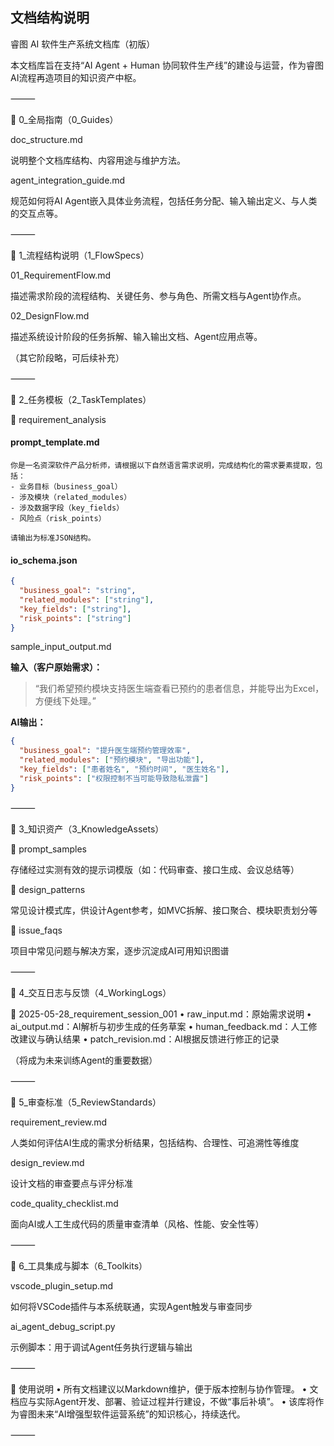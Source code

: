 ## 文档结构说明

睿图 AI 软件生产系统文档库（初版）

本文档库旨在支持“AI Agent + Human 协同软件生产线”的建设与运营，作为睿图AI流程再造项目的知识资产中枢。

⸻

📁 0_全局指南（0_Guides）

doc_structure.md

说明整个文档库结构、内容用途与维护方法。

agent_integration_guide.md

规范如何将AI Agent嵌入具体业务流程，包括任务分配、输入输出定义、与人类的交互点等。

⸻

📁 1_流程结构说明（1_FlowSpecs）

01_RequirementFlow.md

描述需求阶段的流程结构、关键任务、参与角色、所需文档与Agent协作点。

02_DesignFlow.md

描述系统设计阶段的任务拆解、输入输出文档、Agent应用点等。

（其它阶段略，可后续补充）

⸻

📁 2_任务模板（2_TaskTemplates）

📂 requirement_analysis

#### prompt_template.md

```
你是一名资深软件产品分析师，请根据以下自然语言需求说明，完成结构化的需求要素提取，包括：
- 业务目标（business_goal）
- 涉及模块（related_modules）
- 涉及数据字段（key_fields）
- 风险点（risk_points）

请输出为标准JSON结构。
```

#### io_schema.json

```json
{
  "business_goal": "string",
  "related_modules": ["string"],
  "key_fields": ["string"],
  "risk_points": ["string"]
}
```

sample_input_output.md

**输入（客户原始需求）：**

> “我们希望预约模块支持医生端查看已预约的患者信息，并能导出为Excel，方便线下处理。”

**AI输出：**

```json
{
  "business_goal": "提升医生端预约管理效率",
  "related_modules": ["预约模块", "导出功能"],
  "key_fields": ["患者姓名", "预约时间", "医生姓名"],
  "risk_points": ["权限控制不当可能导致隐私泄露"]
}
```

⸻

📁 3_知识资产（3_KnowledgeAssets）

📂 prompt_samples

存储经过实测有效的提示词模版（如：代码审查、接口生成、会议总结等）

📂 design_patterns

常见设计模式库，供设计Agent参考，如MVC拆解、接口聚合、模块职责划分等

📂 issue_faqs

项目中常见问题与解决方案，逐步沉淀成AI可用知识图谱

⸻

📁 4_交互日志与反馈（4_WorkingLogs）

📂 2025-05-28_requirement_session_001
	•	raw_input.md：原始需求说明
	•	ai_output.md：AI解析与初步生成的任务草案
	•	human_feedback.md：人工修改建议与确认结果
	•	patch_revision.md：AI根据反馈进行修正的记录

（将成为未来训练Agent的重要数据）

⸻

📁 5_审查标准（5_ReviewStandards）

requirement_review.md

人类如何评估AI生成的需求分析结果，包括结构、合理性、可追溯性等维度

design_review.md

设计文档的审查要点与评分标准

code_quality_checklist.md

面向AI或人工生成代码的质量审查清单（风格、性能、安全性等）

⸻

📁 6_工具集成与脚本（6_Toolkits）

vscode_plugin_setup.md

如何将VSCode插件与本系统联通，实现Agent触发与审查同步

ai_agent_debug_script.py

示例脚本：用于调试Agent任务执行逻辑与输出

⸻

📌 使用说明
	•	所有文档建议以Markdown维护，便于版本控制与协作管理。
	•	文档应与实际Agent开发、部署、验证过程并行建设，不做“事后补填”。
	•	该库将作为睿图未来“AI增强型软件运营系统”的知识核心，持续迭代。

⸻
